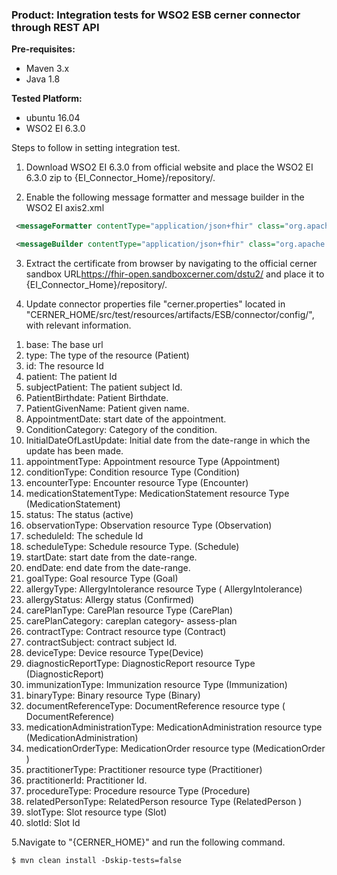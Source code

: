 
### Product: Integration tests for WSO2 ESB cerner connector through REST API

**Pre-requisites:**
   - Maven 3.x
   - Java 1.8

**Tested Platform:**
   -  ubuntu 16.04
   -  WSO2 EI 6.3.0

   Steps to follow in setting integration test.
   
   1. Download WSO2 EI 6.3.0 from official website and place the WSO2 EI 6.3.0 zip to {EI_Connector_Home}/repository/.

   2. Enable the following message formatter and message builder in the WSO2 EI axis2.xml
   ```xml
    <messageFormatter contentType="application/json+fhir" class="org.apache.synapse.commons.json.JsonStreamFormatter"/>
   ```
   ```xml
    <messageBuilder contentType="application/json+fhir" class="org.apache.synapse.commons.json.JsonStreamBuilder"/>
   ```
   3. Extract the certificate from browser by navigating to the official cerner sandbox URL<https://fhir-open.sandboxcerner.com/dstu2/> and place it to {EI_Connector_Home}/repository/.

   4. Update connector properties file "cerner.properties" located in "CERNER_HOME/src/test/resources/artifacts/ESB/connector/config/",
   with relevant information.

1) base: The base url
2) type: The type of the resource (Patient)
3) id:  The resource Id
4) patient:  The patient Id
5) subjectPatient: The patient subject Id.
6) PatientBirthdate:  Patient Birthdate.
7) PatientGivenName:  Patient given name.
8) AppointmentDate:  start date of the appointment.
9) ConditionCategory:  Category of the condition.
10) InitialDateOfLastUpdate:  Initial date from the date-range in which the update has been made.
11) appointmentType: Appointment resource Type (Appointment)
12) conditionType: Condition resource Type (Condition)
13) encounterType: Encounter resource Type (Encounter)
14) medicationStatementType: MedicationStatement resource Type (MedicationStatement)
15) status: The status (active)
16) observationType: Observation resource Type (Observation)
17) scheduleId: The schedule Id
18) scheduleType: Schedule resource Type. (Schedule)
19) startDate: start date from the date-range.
20) endDate: end date from the date-range.
21) goalType: Goal resource Type (Goal)
22) allergyType: AllergyIntolerance resource Type ( AllergyIntolerance)
23) allergyStatus: Allergy status (Confirmed)
24) carePlanType: CarePlan resource Type (CarePlan)
25) carePlanCategory: careplan category- assess-plan
26) contractType: Contract resource type (Contract)
27) contractSubject: contract subject Id.
28) deviceType: Device resource Type(Device)
29) diagnosticReportType: DiagnosticReport resource Type (DiagnosticReport)
30) immunizationType: Immunization resource Type (Immunization)
31) binaryType: Binary resource Type (Binary)
32) documentReferenceType: DocumentReference resource type (  DocumentReference)
33) medicationAdministrationType: MedicationAdministration resource type (MedicationAdministration)
34) medicationOrderType: MedicationOrder resource type (MedicationOrder )
35) practitionerType: Practitioner resource type (Practitioner)
36) practitionerId: Practitioner Id.
37) procedureType: Procedure resource Type (Procedure)
38) relatedPersonType: RelatedPerson resource Type (RelatedPerson )
39) slotType: Slot resource type (Slot)
40) slotId: Slot Id

5.Navigate to "{CERNER_HOME}" and run the following command.

```console
$ mvn clean install -Dskip-tests=false
```
